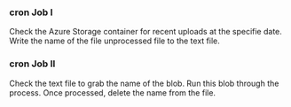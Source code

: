 ### cron Job I

Check the Azure Storage container for recent uploads at the specifie date. Write the name of the file unprocessed file to the text file.

### cron Job II

Check the text file to grab the name of the blob. Run this blob through the process. Once processed, delete the name from the file.